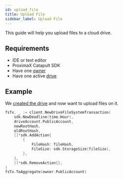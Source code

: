 ```yaml
---
id: upload_file
title: Upload File
sidebar_label: Upload File
---
```


This guide will help you upload files to a cloud drive.

## Requirements
- IDE or text editor
- ProximaX Catapult SDK
- Have one [owner](../roles/owner.md)
- Have one active [drive](../built_in_features/drive/overview.md)

## Example
We [created the drive](create_drive.md) and now want to upload files on it.

``` go
fsTx, _ := client.NewDriveFileSystemTransaction(
    sdk.NewDeadline(time.Hour),
    driveAccount.PublicAccount,
    newRootHash,
    oldRootHash,
    []*sdk.AddAction{
        {
            FileHash: fileHash,
            FileSize: sdk.StorageSize(fileSize),
        },
    },
    []*sdk.RemoveAction{},
)
fsTx.ToAggregate(owner.PublicAccount)
```